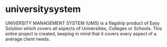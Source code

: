 # universitysystem
UNIVERSITY MANAGEMENT SYSTEM (UMS) is a flagship product of Easy Solution which covers all aspects of Universities, Colleges or Schools. This entire project is created, keeping in mind that it covers every aspect of a average client needs. 
